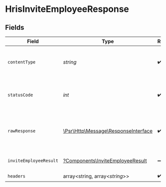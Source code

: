 # HrisInviteEmployeeResponse


## Fields

| Field                                                                                                        | Type                                                                                                         | Required                                                                                                     | Description                                                                                                  |
| ------------------------------------------------------------------------------------------------------------ | ------------------------------------------------------------------------------------------------------------ | ------------------------------------------------------------------------------------------------------------ | ------------------------------------------------------------------------------------------------------------ |
| `contentType`                                                                                                | *string*                                                                                                     | :heavy_check_mark:                                                                                           | HTTP response content type for this operation                                                                |
| `statusCode`                                                                                                 | *int*                                                                                                        | :heavy_check_mark:                                                                                           | HTTP response status code for this operation                                                                 |
| `rawResponse`                                                                                                | [\Psr\Http\Message\ResponseInterface](https://www.php-fig.org/psr/psr-7/#33-psrhttpmessageresponseinterface) | :heavy_check_mark:                                                                                           | Raw HTTP response; suitable for custom response parsing                                                      |
| `inviteEmployeeResult`                                                                                       | [?Components\InviteEmployeeResult](../../Models/Components/InviteEmployeeResult.md)                          | :heavy_minus_sign:                                                                                           | Record invited successfully                                                                                  |
| `headers`                                                                                                    | array<string, array<*string*>>                                                                               | :heavy_check_mark:                                                                                           | N/A                                                                                                          |